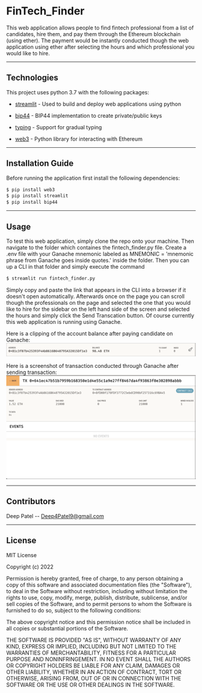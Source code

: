 # FinTech_Finder

This web application allows people to find fintech professional from a list of candidates, hire them, and pay them through the Ethereum blockchain (using ether). The payment would be instantly conducted though the web application using ether after selecting the hours and which professional you would like to hire.

---

## Technologies

This project uses python 3.7 with the following packages:

* [streamlit](https://docs.streamlit.io/) - Used to build and deploy web applications using python

* [bip44](https://pypi.org/project/bip44/) - BIP44 implementation to create private/public keys

* [typing](https://docs.python.org/3/library/typing.html) - Support for gradual typing

* [web3](https://web3py.readthedocs.io/en/stable/) - Python library for interacting with Ethereum

---

## Installation Guide

Before running the application first install the following dependencies:

```python
$ pip install web3
$ pip install streamlit
$ pip install bip44

```

---

## Usage

To test this web application, simply clone the repo onto your machine. Then navigate to the folder which containes the fintech_finder.py file. Create a .env file with your Ganache mnemonic labeled as MNEMONIC = 'mnemonic phrase from Ganache goes inside quotes.' inside the folder. Then you can up a CLI in that folder and simply execute the command 

```python
$ streamlit run fintech_finder.py
```

Simply copy and paste the link that appears in the CLI into a browser if it doesn't open automatically. Afterwards once on the page you can scroll though the professionals on the page and selected the one that you would like to hire for the sidebar on the left hand side of the screen and selected the hours and simply click the Send Transcation button. Of course currently this web application is running using Ganache.

Here is a clipping of the account balance after paying candidate on Ganache:
![A Screenshot of the account balance on Ganache after paying in ether.](Images/account_bal.png)<br>

Here is a screenshot of transaction conducted through Ganache after sending transaction:
![A Screenshot of the transaction verified on Ganache.](Images/transaction_ver.png)<br>


---

## Contributors

Deep Patel -- Deep4Patel9@gmail.com

---

## License

MIT License

Copyright (c) 2022  

Permission is hereby granted, free of charge, to any person obtaining a copy
of this software and associated documentation files (the "Software"), to deal
in the Software without restriction, including without limitation the rights
to use, copy, modify, merge, publish, distribute, sublicense, and/or sell
copies of the Software, and to permit persons to whom the Software is
furnished to do so, subject to the following conditions:

The above copyright notice and this permission notice shall be included in all
copies or substantial portions of the Software.

THE SOFTWARE IS PROVIDED "AS IS", WITHOUT WARRANTY OF ANY KIND, EXPRESS OR
IMPLIED, INCLUDING BUT NOT LIMITED TO THE WARRANTIES OF MERCHANTABILITY,
FITNESS FOR A PARTICULAR PURPOSE AND NONINFRINGEMENT. IN NO EVENT SHALL THE
AUTHORS OR COPYRIGHT HOLDERS BE LIABLE FOR ANY CLAIM, DAMAGES OR OTHER
LIABILITY, WHETHER IN AN ACTION OF CONTRACT, TORT OR OTHERWISE, ARISING FROM,
OUT OF OR IN CONNECTION WITH THE SOFTWARE OR THE USE OR OTHER DEALINGS IN THE
SOFTWARE.
